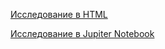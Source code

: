 [Исследование в HTML](https://alexslobodskoj.github.io/Portfolio/Entertainment_App/entertainment_app.html)

[Исследование в Jupiter Notebook](https://github.com/AlexSlobodskoj/Portfolio/blob/main/Entertainment_App/entertainment_app.ipynb)

